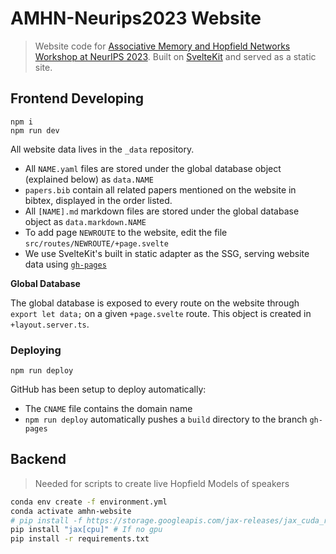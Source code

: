 # AMHN-Neurips2023 Website

> Website code for [Associative Memory and Hopfield Networks Workshop at NeurIPS 2023](amhn.vizhub.aii). Built on [SvelteKit](https://kit.svelte.dev/) and served as a static site.

## Frontend Developing

```
npm i
npm run dev
```

All website data lives in the `_data` repository.

- All `NAME.yaml` files are stored under the global database object (explained below) as `data.NAME`
- `papers.bib` contain all related papers mentioned on the website in bibtex, displayed in the order listed.
- All `[NAME].md` markdown files are stored under the global database object as `data.markdown.NAME`
- To add page `NEWROUTE` to the website, edit the file `src/routes/NEWROUTE/+page.svelte`
- We use SvelteKit's built in static adapter as the SSG, serving website data using [`gh-pages`](https://www.npmjs.com/package/gh-pages)


**Global Database**

The global database is exposed to every route on the website through `export let data;` on a given `+page.svelte` route. This object is created in `+layout.server.ts`.

### Deploying

```
npm run deploy
```

GitHub has been setup to deploy automatically:

- The `CNAME` file contains the domain name
- `npm run deploy` automatically pushes a `build` directory to the branch `gh-pages`

## Backend 

> Needed for scripts to create live Hopfield Models of speakers

```bash
conda env create -f environment.yml
conda activate amhn-website
# pip install -f https://storage.googleapis.com/jax-releases/jax_cuda_releases.html jax[cuda11_pip] # if GPU present
pip install "jax[cpu]" # If no gpu
pip install -r requirements.txt
```
